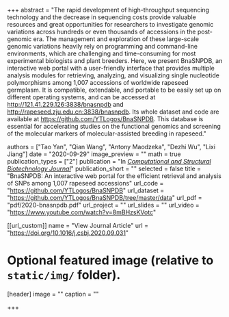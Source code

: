 +++
abstract = "The rapid development of high-throughput sequencing technology and the decrease in sequencing costs provide valuable resources and great opportunities for researchers to investigate genomic variations across hundreds or even thousands of accessions in the post-genomic era. The management and exploration of these large-scale genomic variations heavily rely on programming and command-line environments, which are challenging and time-consuming for most experimental biologists and plant breeders. Here, we present BnaSNPDB, an interactive web portal with a user-friendly interface that provides multiple analysis modules for retrieving, analyzing, and visualizing single nucleotide polymorphisms among 1,007 accessions of worldwide rapeseed germplasm. It is compatible, extendable, and portable to be easily set up on different operating systems, and can be accessed at http://121.41.229.126:3838/bnasnpdb and http://rapeseed.zju.edu.cn:3838/bnasnpdb. Its whole dataset and code are available at https://github.com/YTLogos/BnaSNPDB. This database is essential for accelerating studies on the functional genomics and screening of the molecular markers of molecular-assisted breeding in rapeseed."

authors = ["Tao Yan", "Qian Wang", "Antony Maodzeka", "Dezhi Wu", "Lixi Jiang"]
date = "2020-09-29"
image_preview = ""
math = true
publication_types = ["2"]
publication = "In [*Computational and Structural Biotechnology Journal*](https://doi.org/10.1016/j.csbj.2020.09.031)"
publication_short = ""
selected = false
title = "BnaSNPDB: An interactive web portal for the efficient retrieval and analysis of SNPs among 1,007 rapeseed accessions"
url_code = "https://github.com/YTLogos/BnaSNPDB"
url_dataset = "https://github.com/YTLogos/BnaSNPDB/tree/master/data"
url_pdf = "pdf/2020-bnasnpdb.pdf"
url_project = ""
url_slides = ""
url_video = "https://www.youtube.com/watch?v=8mBHzsKVotc"

[[url_custom]]
name = "View Journal Article"
url = "https://doi.org/10.1016/j.csbj.2020.09.031"

# Optional featured image (relative to `static/img/` folder).
[header]
image = ""
caption = ""

+++
